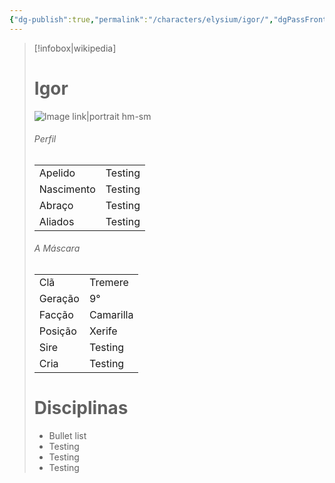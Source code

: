 ```yaml
---
{"dg-publish":true,"permalink":"/characters/elysium/igor/","dgPassFrontmatter":true}
---
```


> [!infobox|wikipedia]
> # Igor
> ![Image link|portrait hm-sm](https://i.pinimg.com/originals/a0/bc/aa/a0bcaa5b6346bf570e0450e2b845bef1.jpg)
> ###### Perfil
> |||
> | ---- | ---- |
> | Apelido | Testing |
> | Nascimento | Testing |
> | Abraço | Testing |
> | Aliados | Testing |
> ###### A Máscara
> || |
> | ---- | ---- |
> | Clã | Tremere |
> | Geração | 9° |
> | Facção | Camarilla |
>| Posição | Xerife |
> | Sire | Testing |
> | Cria | Testing |
> # Disciplinas
>  - Bullet list
> 	- Testing
> 	- Testing
> - Testing


